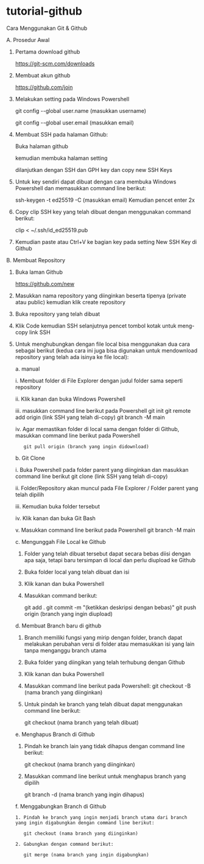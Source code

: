 # tutorial-github
Cara Menggunakan Git & Github

A. Prosedur Awal
1. Pertama download github
   
   https://git-scm.com/downloads

2. Membuat akun github

   https://github.com/join

3. Melakukan setting pada Windows Powershell

   git config --global user.name (masukkan username)

   git config --global user.email (masukkan email)

4. Membuat SSH pada halaman Github:
   
   Buka halaman github

   kemudian membuka halaman setting

   dilanjutkan dengan SSH dan GPH key dan copy new SSH Keys

   
5. Untuk key sendiri dapat dibuat dengan cara membuka Windows Powershell dan memasukkan command line berikut:

   ssh-keygen -t ed25519 -C (masukkan email) Kemudian pencet enter 2x
   
6. Copy clip SSH key yang telah dibuat dengan menggunakan command berikut:
   
   clip < ~/.ssh/id_ed25519.pub
   
7. Kemudian paste atau Ctrl+V ke bagian key pada setting New SSH Key di Github

B. Membuat Repository

1. Buka laman Github

   https://github.com/new

2. Masukkan nama repository yang diinginkan beserta tipenya (private atau public) kemudian klik create repository

3. Buka repository yang telah dibuat

4. Klik Code kemudian SSH selanjutnya pencet tombol kotak untuk meng-copy link SSH

5. Untuk menghubungkan dengan file local bisa menggunakan dua cara sebagai berikut (kedua cara ini juga bisa digunakan untuk mendownload repository yang telah ada isinya ke file local):
   
   a. manual

      i. Membuat folder di File Explorer dengan judul folder sama seperti repository

      ii. Klik kanan dan buka Windows Powershell

      iii. masukkan command line berikut pada Powershell
           git init git remote add origin (link SSH yang telah di-copy) git branch -M main

      iv. Agar memastikan folder di local sama dengan folder di Github, masukkan command line berikut pada Powershell

          git pull origin (branch yang ingin didownload)

   b. Git Clone

      i. Buka Powershell pada folder parent yang diinginkan dan masukkan command line berikut
git clone (link SSH yang telah di-copy)

      ii. Folder/Repository akan muncul pada File Explorer / Folder parent yang telah dipilih

      iii. Kemudian buka folder tersebut

      iv. Klik kanan dan buka Git Bash

      v. Masukkan command line berikut pada Powershell
git branch -M main

   c. Mengunggah File Local ke Github

      1. Folder yang telah dibuat tersebut dapat secara bebas diisi dengan apa saja, tetapi baru tersimpan di local dan perlu diupload ke Github

      2. Buka folder local yang telah dibuat dan isi

      3. Klik kanan dan buka Powershell

      4. Masukkan command berikut:
      
         git add . git commit -m "(ketikkan deskripsi dengan bebas)" git push origin (branch yang ingin diupload)

   d. Membuat Branch baru di github

      1. Branch memiliki fungsi yang mirip dengan folder, branch dapat melakukan perubahan versi di folder atau memasukkan isi yang lain tanpa menganggu branch utama

      2. Buka folder yang diingikan yang telah terhubung dengan Github

      3. Klik kanan dan buka Powershell

      4. Masukkan command line berikut pada Powershell:
         git checkout -B (nama branch yang diinginkan)

      5. Untuk pindah ke branch yang telah dibuat dapat menggunakan command line berikut:

         git checkout (nama branch yang telah dibuat)

   e. Menghapus Branch di Github

      1. Pindah ke branch lain yang tidak dihapus dengan command line berikut:

         git checkout (nama branch yang diinginkan)

      2. Masukkan command line berikut untuk menghapus branch yang dipilih

         git branch -d (nama branch yang ingin dihapus)

    f. Menggabungkan Branch di Github

       1. Pindah ke branch yang ingin menjadi branch utama dari branch yang ingin digabungkan dengan command line berikut:

          git checkout (nama branch yang diinginkan)

       2. Gabungkan dengan command berikut:

          git merge (nama branch yang ingin digabungkan)



